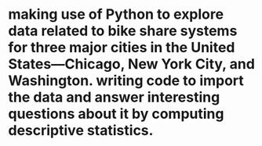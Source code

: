 # making use of Python to explore data related to bike share systems for three major cities in the United States—Chicago, New York City, and Washington.  writing code to import the data and answer interesting questions about it by computing descriptive statistics. 